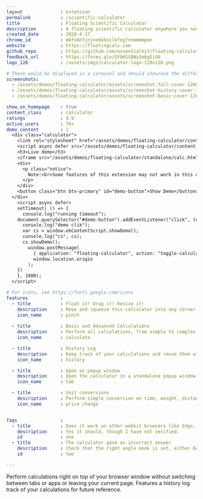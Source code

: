 ```yaml
---
layout              : extension
permalink           : /scientific-calculator
title               : Floating Scientific Calculator
description         : A floating scientific calculator anywhere you need it
created_date        : 2020-4-17
chrome_id           : mbfnbhfjnjeedaknilkfegfnnmmmmpmn
website             : https://floatingcalc.com
github_repo         : https://github.com/essentialkit/floating-calculator
feedback_url        : https://forms.gle/GYbKGS8Wy1mbgEiU6
logo_128            : /assets/imgs/calculator-logo-128x128.png

# These would be displayed in a carousel and should showcase the different UIs of the extension.
screenshots:
  - /assets/demos/floating-calculator/assets/screenshot-full-cover-1280x800.JPEG
  - /assets/demos/floating-calculator/assets/screenshot-history-cover-1280x800.JPEG
  - /assets/demos/floating-calculator/assets/screenshot-basic-cover-1280x800.JPEG

show_on_homepage    : true
content_class       : calculator
ratings             : 4.9
active_users        : 7K+
demo_content        : |
  <div class="calculator">
    <link rel="stylesheet" href="/assets/demos/floating-calculator/content-script/content-script.css">
    <script async defer src="/assets/demos/floating-calculator/content-script/content-script.js"></script>
    <h3>Live demo</h3>
    <iframe src="/assets/demos/floating-calculator/standalone/calc.html"></iframe>
    <div>      
      <p class="notice">
        Note:<br>Some features of this extension may not work in this demo due to inability to access the relevant Chrome Extension APIs / UIs from a page context.
      </p>
    </div>
    <button class="btn btn-primary" id="demo-button">Show Demo</button>
  </div> 
    <script async defer>
    setTimeout( () => {
      console.log("running timeout");
    document.querySelector("#demo-button").addEventListener("click", (event) => {
      console.log("demo clik");
      var cs = window.ekContentScript.showDemo();
      console.log("cs", cs);
      cs.showDemo();
        window.postMessage(
          { application: "floating-calculator", action: "toggle-calculator", mode: "demo"},
          window.location.origin
        );
    })
    }, 1000);
  </script>

# For icons, see https://fonts.google.com/icons
features            :
  - title           : Float it! Drag it! Resize it!
    description     : Move and squeeze this calculator into any corner of the page for convenient access.
    icon_name       : pinch
    
  - title           : Basic and Advanced Calculations
    description     : Perform all calculations, from simple to complex, with ease and accuracy..
    icon_name       : calculate

  - title           : History Log
    description     : Keep track of your calculations and reuse them with one click.
    icon_name       : history

  - title           : Open as popup window
    description     : Open the calculator in a standalone popup window or new tab when page-insertion is not possible.
    icon_name       : tab

  - title           : Unit conversions
    description     : Perform simple conversion on time, weight, distance etc by typing it, as in 100lbs to kg. 
    icon_name       : price_change


faqs                :
  - title           : Does it work on other webkit browsers like Edge, Opera, Brave?
    description     : Yes it should, though I have not verified.
    id              : one
  - title           : The calculator gave an incorrect answer
    description     : Check that the right angle mode is set, either Degrees or Radians.
    id              : two

---
```


Perform calculations right on top of your browser window without switching between tabs or apps or leaving your current page. Features a history log track of your calculations for future reference.